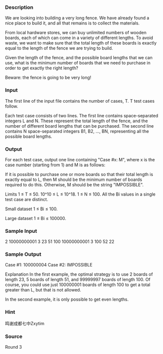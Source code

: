 
### Description
We are looking into building a very long fence. We have already found a nice place to build it, and all that remains is to collect the materials. 

From local hardware stores, we can buy unlimited numbers of wooden boards, each of which can come in a variety of different lengths. To avoid waste, we want to make sure that the total length of these boards is exactly equal to the length of the fence we are trying to build. 

Given the length of the fence, and the possible board lengths that we can use, what is the minimum number of boards that we need to purchase in order to get exactly the right length?

Beware: the fence is going to be very long!


### Input
The first line of the input file contains the number of cases, T. T test cases follow. 

Each test case consists of two lines. The first line contains space-separated integers L and N. These represent the total length of the fence, and the number of different board lengths that can be purchased. The second line contains N space-separated integers B1, B2, ..., BN, representing all the possible board lengths. 


### Output
For each test case, output one line containing "Case #x: M",
 where x is the case number (starting from 1) and M is as follows: 

If it is possible to purchase one or more boards so that their total length is exactly equal to L, 
then M should be the minimum number of boards required to do this. 
Otherwise, M should be the string "IMPOSSIBLE". 

Limits
1 ≤ T ≤ 50.
10^10 ≤ L ≤ 10^18.
1 ≤ N ≤ 100.
All the Bi values in a single test case are distinct.


Small dataset
1 ≤ Bi ≤ 100.


Large dataset
1 ≤ Bi ≤ 100000.


### Sample Input
2
10000000001 3
23 51 100
10000000001 3
100 52 22 

### Sample Output
Case #1: 100000004
Case #2: IMPOSSIBLE


Explanation
In the first example, the optimal strategy is to use 2 boards of length 23, 5 boards of length 51,
 and 99999997 boards of length 100. Of course, you could use just 100000001 boards of length 100 
to get a total greater than L, but that is not allowed.

In the second example, it is only possible to get even lengths.

### Hint
鸣谢成都七中Zxytim
### Source
Round 3